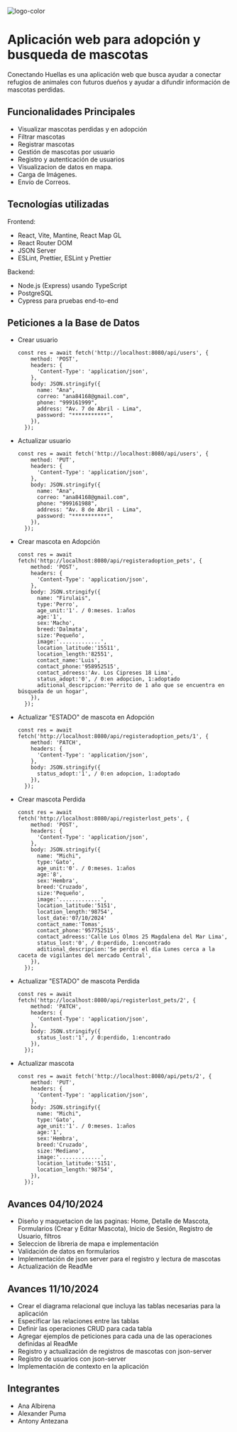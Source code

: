 ![logo-color](https://github.com/user-attachments/assets/4bfc5671-9f28-4340-a1fc-7f97d110e2f9)

# Aplicación web para adopción y busqueda de mascotas

Conectando Huellas es una aplicación web que busca ayudar a conectar refugios de animales con futuros dueños y ayudar a difundir información de mascotas perdidas.

## Funcionalidades Principales

- Visualizar mascotas perdidas y en adopción 
- Filtrar mascotas
- Registrar mascotas
- Gestión de mascotas por usuario
- Registro y autenticación de usuarios
- Visualizacion de datos en mapa.
- Carga de Imágenes.
- Envío de Correos.

## Tecnologías utilizadas

Frontend:

- React, Vite, Mantine, React Map GL
- React Router DOM
- JSON Server
- ESLint, Prettier, ESLint y Prettier

Backend:

- Node.js (Express) usando TypeScript
- PostgreSQL
- Cypress para pruebas end-to-end

## Peticiones a la Base de Datos

  - Crear usuario
    
    ```
    const res = await fetch('http://localhost:8080/api/users', {
        method: 'POST',
        headers: {
          'Content-Type': 'application/json',
        },
        body: JSON.stringify({
          name: "Ana",
          correo: "ana84168@gmail.com",
          phone: "999161999",
          address: "Av. 7 de Abril - Lima",
          password: "***********",
        }),
      });
    ```
    
  - Actualizar usuario
    
    ```
    const res = await fetch('http://localhost:8080/api/users', {
        method: 'PUT',
        headers: {
          'Content-Type': 'application/json',
        },
        body: JSON.stringify({
          name: "Ana",
          correo: "ana84168@gmail.com",
          phone: "999161988",
          address: "Av. 8 de Abril - Lima",
          password: "***********",
        }),
      });
    ```

- Crear mascota en Adopción
    
    ```
    const res = await fetch('http://localhost:8080/api/registeradoption_pets', {
        method: 'POST',
        headers: {
          'Content-Type': 'application/json',
        },
        body: JSON.stringify({
          name: "Firulais",
          type:'Perro',
          age_unit:'1'. / 0:meses. 1:años
          age:'1',
          sex:'Macho',
          breed:'Dalmata',
          size:'Pequeño',
          image:'.............',
          location_latitude:'15511',
          location_length:'82551',
          contact_name:'Luis',
          contact_phone:'958952515',
          contact_adreess:'Av. Los Cipreses 18 Lima',
          status_adopt:'0', / 0:en adopcion, 1:adoptado
          aditional_descripcion:'Perrito de 1 año que se encuentra en búsqueda de un hogar',
        }),
      });
    ```

- Actualizar "ESTADO" de mascota en Adopción
    
    ```
    const res = await fetch('http://localhost:8080/api/registeradoption_pets/1', {
        method: 'PATCH',
        headers: {
          'Content-Type': 'application/json',
        },
        body: JSON.stringify({
          status_adopt:'1', / 0:en adopcion, 1:adoptado
        }),
      });
    ```
    

- Crear mascota Perdida
    
    ```
    const res = await fetch('http://localhost:8080/api/registerlost_pets', {
        method: 'POST',
        headers: {
          'Content-Type': 'application/json',
        },
        body: JSON.stringify({
          name: "Michi",
          type:'Gato',
          age_unit:'0'. / 0:meses. 1:años
          age:'8',
          sex:'Hembra',
          breed:'Cruzado',
          size:'Pequeño',
          image:'.............',
          location_latitude:'5151',
          location_length:'98754',
          lost_date:'07/10/2024'
          contact_name:'Tomas',
          contact_phone:'957752515',
          contact_adreess:'Calle Los Olmos 25 Magdalena del Mar Lima',
          status_lost:'0', / 0:perdido, 1:encontrado
          aditional_descripcion:'Se perdio el día Lunes cerca a la caceta de vigilantes del mercado Central',
        }),
      });
    ```

- Actualizar "ESTADO" de mascota Perdida
    
    ```
    const res = await fetch('http://localhost:8080/api/registerlost_pets/2', {
        method: 'PATCH',
        headers: {
          'Content-Type': 'application/json',
        },
        body: JSON.stringify({
          status_lost:'1', / 0:perdido, 1:encontrado
        }),
      });
    ```

- Actualizar mascota
    
    ```
    const res = await fetch('http://localhost:8080/api/pets/2', {
        method: 'PUT',
        headers: {
          'Content-Type': 'application/json',
        },
        body: JSON.stringify({
          name: "Michi",
          type:'Gato',
          age_unit:'1'. / 0:meses. 1:años
          age:'1',
          sex:'Hembra',
          breed:'Cruzado',
          size:'Mediano',
          image:'.............',
          location_latitude:'5151',
          location_length:'98754',
        }),
      });
    ```

## Avances 04/10/2024

- Diseño y maquetacion de las paginas: Home, Detalle de Mascota, Formularios (Crear y Editar Mascota), Inicio de Sesión, Registro de Usuario, filtros
- Seleccion de libreria de mapa e implementación
- Validación de datos en formularios
- Implementación de json server para el registro y lectura de mascotas
- Actualización de ReadMe

## Avances 11/10/2024

- Crear el diagrama relacional que incluya las tablas necesarias para la aplicación
- Especificar las relaciones entre las tablas
- Definir las operaciones CRUD para cada tabla
- Agregar ejemplos de peticiones para cada una de las operaciones definidas al ReadMe
- Registro y actualización de registros de mascotas con json-server
- Registro de usuarios con json-server
- Implementación de contexto en la aplicación

## Integrantes

- Ana Albirena
- Alexander Puma
- Antony Antezana
